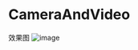 # CameraAndVideo
效果图
![image](https://github.com/DyncKathline/CameraAndVideo/blob/master/screenshot/GIF.gif?raw=true)  
